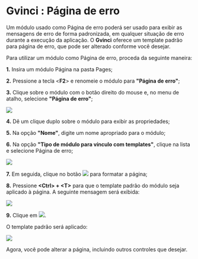 # Gvinci : Página de erro

Um módulo usado como Página de erro poderá ser usado para exibir as mensagens de erro de forma padronizada, em qualquer situação de erro durante a execução da aplicação. O **Gvinci** oferece um template padrão para página de erro, que pode ser alterado conforme você desejar.

Para utilizar um módulo como Página de erro, proceda da seguinte maneira:

**1.** Insira um módulo Página na pasta Pages;

**2.** Pressione a tecla &lt;**F2**&gt; e renomeie o módulo para **"Página de erro"**;

**3.** Clique sobre o módulo com o botão direito do mouse e, no menu de atalho, selecione **"Página de erro"**;

![](http://www.gvinci.com.br/manual/pgerrorgv5.png)

**4.** Dê um clique duplo sobre o módulo para exibir as propriedades;

**5.** Na opção **"Nome"**, digite um nome apropriado para o módulo;

**6.** Na opção **"Tipo de módulo para vínculo com templates"**, clique na lista e selecione Página de erro;

![](http://www.gvinci.com.br/manual/errorpg2gv5.png)

**7.** Em seguida, clique no botão ![](http://www.gvinci.com.br/manual/designbt1gv5.png) para formatar a página;

**8.** Pressione **&lt;Ctrl&gt; + &lt;T&gt;** para que o template padrão do módulo seja aplicado à página. A seguinte mensagem será exibida:

![](http://www.gvinci.com.br/manual/perderdesignatual.png)

**9.** Clique em ![](http://www.gvinci.com.br/manual/sim-bt.png).

O template padrão será aplicado:

![](http://www.gvinci.com.br/manual/errorpg3gv5.zoom55.png)

Agora, você pode alterar a página, incluindo outros controles que desejar.

